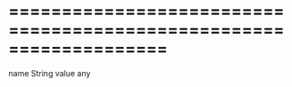 ===================================================================
===================================================================

<!--shortDescription-->

<!--/shortDescription-->

<!--paramName1-->name<!--/paramName1-->
<!--paramType1-->String<!--/paramType1-->
<!--paramDescription1-->

<!--/paramDescription1-->

<!--paramName2-->value<!--/paramName2-->
<!--paramType2-->any<!--/paramType2-->
<!--paramDescription2-->

<!--/paramDescription2-->

<!--fullDescription-->

<!--/fullDescription-->